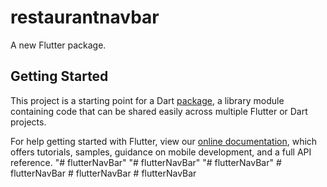 # restaurantnavbar

A new Flutter package.

## Getting Started

This project is a starting point for a Dart
[package](https://flutter.dev/developing-packages/),
a library module containing code that can be shared easily across
multiple Flutter or Dart projects.

For help getting started with Flutter, view our 
[online documentation](https://flutter.dev/docs), which offers tutorials, 
samples, guidance on mobile development, and a full API reference.
"# flutterNavBar" 
"# flutterNavBar" 
"# flutterNavBar" 
#   f l u t t e r N a v B a r  
 #   f l u t t e r N a v B a r  
 #   f l u t t e r N a v B a r  
 